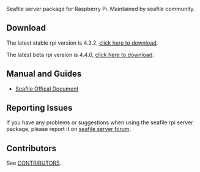 Seafile server package for Raspberry Pi. Maintained by seafile community.

## Download

The latest stable rpi version is 4.3.2, [click here to download](https://github.com/haiwen/seafile-rpi/releases/download/v4.3.2/seafile-server_stable_4.3.2_pi.tar.gz).

The latest beta rpi version is 4.4.0,  [click here to download](https://github.com/haiwen/seafile-rpi/releases/download/v4.4.0/seafile-server_beta_4.0_pi.tar.gz).

## Manual and Guides

- [Seafile Offical Document](http://manual.seafile.com/deploy/using_sqlite.html)

## Reporting Issues

If you have any problems or suggestions when using the seafile rpi server package, please report it on [seafile server forum](https://forum.seafile-server.org/).

## Contributors

See [CONTRIBUTORS](CONTRIBUTORS).
